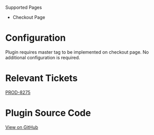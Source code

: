 Supported Pages

- Checkout Page

# Configuration

Plugin requires master tag to be implemented on checkout page. No
additional configuration is required.

# Relevant Tickets

[PROD-8275](https://jira.awin.com/browse/PROD-8275)

# Plugin Source Code

[View on
GitHub](https://github.com/awin/tracking-advertiser-mastertag/blob/master/src/plugins/thirdParty/beaconPlugin/plugin.js)